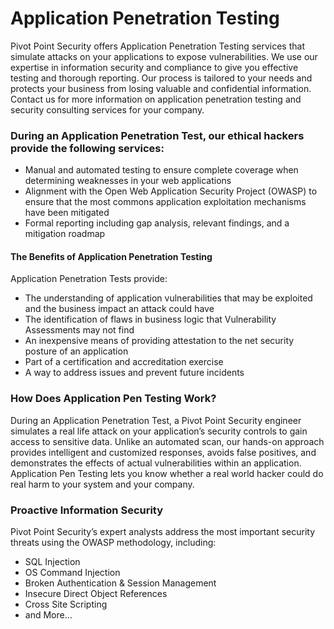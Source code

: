 ﻿# Application Penetration Testing

Pivot Point Security offers Application Penetration Testing services that simulate attacks on your applications to expose vulnerabilities. We use our expertise in information security and compliance to give you effective testing and thorough reporting. Our process is tailored to your needs and protects your business from losing valuable and confidential information. Contact us for more information on application penetration testing and security consulting services for your company.

### During an Application Penetration Test, our ethical hackers provide the following services:

-   Manual and automated testing to ensure complete coverage when determining weaknesses in your web applications
-   Alignment with the Open Web Application Security Project (OWASP) to ensure that the most commons application exploitation mechanisms have been mitigated
-   Formal reporting including gap analysis, relevant findings, and a mitigation roadmap

#### **The Benefits of Application Penetration Testing**

Application Penetration Tests provide:

-   The understanding of application vulnerabilities that may be exploited and the business impact an attack could have
-   The identification of flaws in business logic that Vulnerability Assessments may not find
-   An inexpensive means of providing attestation to the net security posture of an application
-   Part of a certification and accreditation exercise
-   A way to address issues and prevent future incidents

### How Does Application Pen Testing Work?

During an Application Penetration Test, a Pivot Point Security engineer simulates a real life attack on your application’s security controls to gain access to sensitive data. Unlike an automated scan, our hands-on approach provides intelligent and customized responses, avoids false positives, and demonstrates the effects of actual vulnerabilities within an application. Application Pen Testing lets you know whether a real world hacker could do real harm to your system and your company.

### Proactive Information Security

Pivot Point Security’s expert analysts address the most important security threats using the OWASP methodology, including:

-   SQL Injection
-   OS Command Injection
-   Broken Authentication & Session Management
-   Insecure Direct Object References
-   Cross Site Scripting
-   and More…
